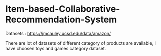 # Item-based-Collaborative-Recommendation-System

Datasets :  https://jmcauley.ucsd.edu/data/amazon/

There are lot of datasets of different category of products are available, I have choosen toys and games category dataset.
